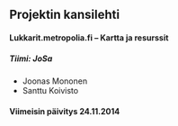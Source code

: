 
## Projektin kansilehti 

#### Lukkarit.metropolia.fi – Kartta ja resurssit

##### Tiimi: JoSa
  - Joonas Mononen
  - Santtu Koivisto

#### Viimeisin päivitys 24.11.2014
